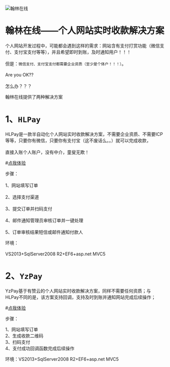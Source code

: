 ![翰林在线](http://www.hanlinol.cn/Resources/image/hanlinlogo.png)  
# 翰林在线——个人网站实时收款解决方案

个人网站开发过程中，可能都会遇到这样的需求：网站含有支付打赏功能（微信支付、支付宝支付等等），并且希望即时到账，及时通知用户！！！<br>  
但是：`微信支付、支付宝支付都需要企业资质（至少是个体户！！！）`。<br>  
Are you OK??<br>  
怎么办？？？<br>  

翰林在线提供了两种解决方案<br>  
# 1、`HLPay`<br>  
HLPay是一款半自动化个人网站实时收款解决方案，不需要企业资质、不需要ICP等等，只要你有微信，只要你有支付宝（这不废话么。。）就可以完成收款，<br>    
直接入账个人账户，没有中介，童叟无欺！<br>  

#[点我体验](http://pay.hanlinol.cn/hlpay/index) <br>  

步骤：<br>    
1、网站填写订单<br>  
2、选择支付渠道<br>  
3、提交订单并扫码支付<br>   
4、邮件通知管理员审核订单并一键处理<br>  
5、订单审核结果短信或邮件通知付款人<br>  

环境：<br>   
VS2013+SqlServer2008 R2+EF6+asp.net MVC5

# 2、`YzPay`<br> 
YzPay基于有赞云的个人网站实时收款解决方案，同样不需要任何资质；与HLPay不同的是，该方案支持回调，支持及时到账并通知网站完成后续操作；<br> 

#[点我体验](http://pay.hanlinol.cn/yzpay/index) <br>  

步骤：<br> 

1、网站填写订单<br> 
2、生成收款二维码<br> 
3、扫码支付<br> 
4、支付成功回调函数完成后续操作<br> 

环境：VS2013+SqlServer2008 R2+EF6+asp.net MVC5<br> 

